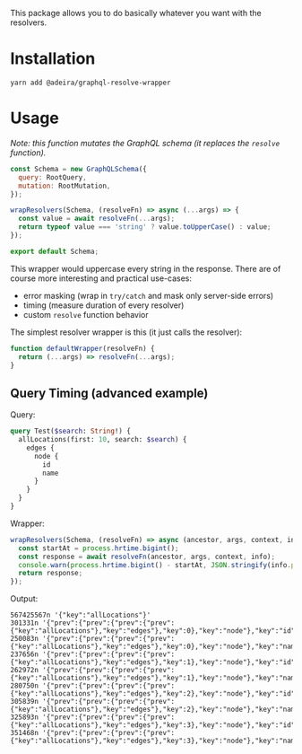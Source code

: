 This package allows you to do basically whatever you want with the resolvers.

# Installation

```
yarn add @adeira/graphql-resolve-wrapper
```

# Usage

_Note: this function mutates the GraphQL schema (it replaces the `resolve` function)._

```js
const Schema = new GraphQLSchema({
  query: RootQuery,
  mutation: RootMutation,
});

wrapResolvers(Schema, (resolveFn) => async (...args) => {
  const value = await resolveFn(...args);
  return typeof value === 'string' ? value.toUpperCase() : value;
});

export default Schema;
```

This wrapper would uppercase every string in the response. There are of course more interesting and practical use-cases:

- error masking (wrap in `try/catch` and mask only server-side errors)
- timing (measure duration of every resolver)
- custom `resolve` function behavior

The simplest resolver wrapper is this (it just calls the resolver):

```js
function defaultWrapper(resolveFn) {
  return (...args) => resolveFn(...args);
}
```

## Query Timing (advanced example)

Query:

```graphql
query Test($search: String!) {
  allLocations(first: 10, search: $search) {
    edges {
      node {
        id
        name
      }
    }
  }
}
```

Wrapper:

```js
wrapResolvers(Schema, (resolveFn) => async (ancestor, args, context, info) => {
  const startAt = process.hrtime.bigint();
  const response = await resolveFn(ancestor, args, context, info);
  console.warn(process.hrtime.bigint() - startAt, JSON.stringify(info.path));
  return response;
});
```

Output:

```
567425567n '{"key":"allLocations"}'
301331n '{"prev":{"prev":{"prev":{"prev":{"key":"allLocations"},"key":"edges"},"key":0},"key":"node"},"key":"id"}'
250083n '{"prev":{"prev":{"prev":{"prev":{"key":"allLocations"},"key":"edges"},"key":0},"key":"node"},"key":"name"}'
237656n '{"prev":{"prev":{"prev":{"prev":{"key":"allLocations"},"key":"edges"},"key":1},"key":"node"},"key":"id"}'
262972n '{"prev":{"prev":{"prev":{"prev":{"key":"allLocations"},"key":"edges"},"key":1},"key":"node"},"key":"name"}'
280750n '{"prev":{"prev":{"prev":{"prev":{"key":"allLocations"},"key":"edges"},"key":2},"key":"node"},"key":"id"}'
305839n '{"prev":{"prev":{"prev":{"prev":{"key":"allLocations"},"key":"edges"},"key":2},"key":"node"},"key":"name"}'
325893n '{"prev":{"prev":{"prev":{"prev":{"key":"allLocations"},"key":"edges"},"key":3},"key":"node"},"key":"id"}'
351468n '{"prev":{"prev":{"prev":{"prev":{"key":"allLocations"},"key":"edges"},"key":3},"key":"node"},"key":"name"}'
```
